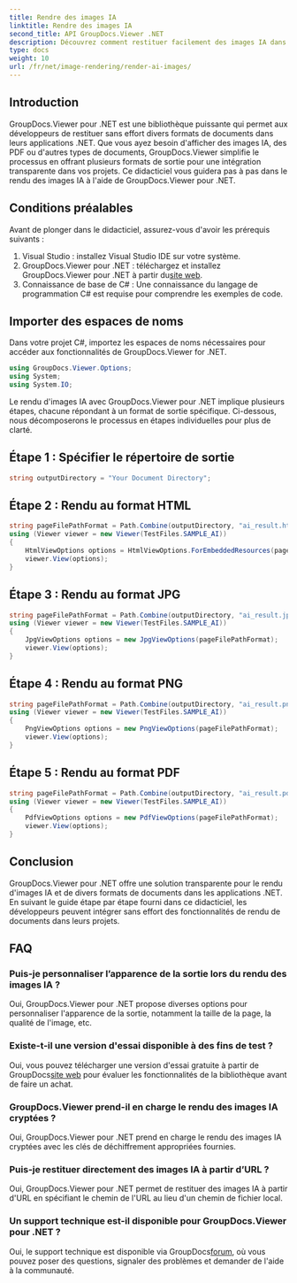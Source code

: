 ```yaml
---
title: Rendre des images IA
linktitle: Rendre des images IA
second_title: API GroupDocs.Viewer .NET
description: Découvrez comment restituer facilement des images IA dans des applications .NET à l'aide de GroupDocs.Viewer pour .NET. Suivez notre tutoriel étape par étape pour une intégration transparente.
type: docs
weight: 10
url: /fr/net/image-rendering/render-ai-images/
---
```

## Introduction
GroupDocs.Viewer pour .NET est une bibliothèque puissante qui permet aux développeurs de restituer sans effort divers formats de documents dans leurs applications .NET. Que vous ayez besoin d'afficher des images IA, des PDF ou d'autres types de documents, GroupDocs.Viewer simplifie le processus en offrant plusieurs formats de sortie pour une intégration transparente dans vos projets. Ce didacticiel vous guidera pas à pas dans le rendu des images IA à l'aide de GroupDocs.Viewer pour .NET.
## Conditions préalables
Avant de plonger dans le didacticiel, assurez-vous d'avoir les prérequis suivants :
1. Visual Studio : installez Visual Studio IDE sur votre système.
2.  GroupDocs.Viewer pour .NET : téléchargez et installez GroupDocs.Viewer pour .NET à partir du[site web](https://releases.groupdocs.com/viewer/net/).
3. Connaissance de base de C# : Une connaissance du langage de programmation C# est requise pour comprendre les exemples de code.

## Importer des espaces de noms
Dans votre projet C#, importez les espaces de noms nécessaires pour accéder aux fonctionnalités de GroupDocs.Viewer for .NET.

```csharp
using GroupDocs.Viewer.Options;
using System;
using System.IO;
```

Le rendu d'images IA avec GroupDocs.Viewer pour .NET implique plusieurs étapes, chacune répondant à un format de sortie spécifique. Ci-dessous, nous décomposerons le processus en étapes individuelles pour plus de clarté.
## Étape 1 : Spécifier le répertoire de sortie
```csharp
string outputDirectory = "Your Document Directory";
```
## Étape 2 : Rendu au format HTML
```csharp
string pageFilePathFormat = Path.Combine(outputDirectory, "ai_result.html");
using (Viewer viewer = new Viewer(TestFiles.SAMPLE_AI))
{
    HtmlViewOptions options = HtmlViewOptions.ForEmbeddedResources(pageFilePathFormat);
    viewer.View(options);
}
```
## Étape 3 : Rendu au format JPG
```csharp
string pageFilePathFormat = Path.Combine(outputDirectory, "ai_result.jpg");
using (Viewer viewer = new Viewer(TestFiles.SAMPLE_AI))
{
    JpgViewOptions options = new JpgViewOptions(pageFilePathFormat);
    viewer.View(options);
}
```
## Étape 4 : Rendu au format PNG
```csharp
string pageFilePathFormat = Path.Combine(outputDirectory, "ai_result.png");
using (Viewer viewer = new Viewer(TestFiles.SAMPLE_AI))
{
    PngViewOptions options = new PngViewOptions(pageFilePathFormat);
    viewer.View(options);
}
```
## Étape 5 : Rendu au format PDF
```csharp
string pageFilePathFormat = Path.Combine(outputDirectory, "ai_result.pdf");
using (Viewer viewer = new Viewer(TestFiles.SAMPLE_AI))
{
    PdfViewOptions options = new PdfViewOptions(pageFilePathFormat);
    viewer.View(options);
}
```

## Conclusion
GroupDocs.Viewer pour .NET offre une solution transparente pour le rendu d'images IA et de divers formats de documents dans les applications .NET. En suivant le guide étape par étape fourni dans ce didacticiel, les développeurs peuvent intégrer sans effort des fonctionnalités de rendu de documents dans leurs projets.
## FAQ
### Puis-je personnaliser l’apparence de la sortie lors du rendu des images IA ?
Oui, GroupDocs.Viewer pour .NET propose diverses options pour personnaliser l'apparence de la sortie, notamment la taille de la page, la qualité de l'image, etc.
### Existe-t-il une version d'essai disponible à des fins de test ?
 Oui, vous pouvez télécharger une version d'essai gratuite à partir de GroupDocs[site web](https://releases.groupdocs.com/viewer/net/) pour évaluer les fonctionnalités de la bibliothèque avant de faire un achat.
### GroupDocs.Viewer prend-il en charge le rendu des images IA cryptées ?
Oui, GroupDocs.Viewer pour .NET prend en charge le rendu des images IA cryptées avec les clés de déchiffrement appropriées fournies.
### Puis-je restituer directement des images IA à partir d’URL ?
Oui, GroupDocs.Viewer pour .NET permet de restituer des images IA à partir d'URL en spécifiant le chemin de l'URL au lieu d'un chemin de fichier local.
### Un support technique est-il disponible pour GroupDocs.Viewer pour .NET ?
 Oui, le support technique est disponible via GroupDocs[forum](https://forum.groupdocs.com/c/viewer/9), où vous pouvez poser des questions, signaler des problèmes et demander de l'aide à la communauté.